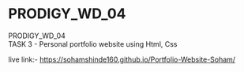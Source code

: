 # PRODIGY_WD_04
PRODIGY_WD_04
<br>
TASK 3 - Personal portfolio website using Html, Css

live link:- https://sohamshinde160.github.io/Portfolio-Website-Soham/

